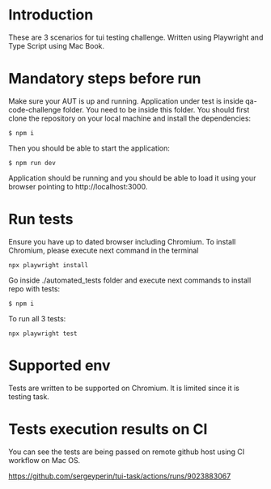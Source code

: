 # Introduction

These are 3 scenarios for tui testing challenge. Written using Playwright and Type Script using Mac Book.

# Mandatory steps before run

Make sure your AUT is up and running.
Application under test is inside qa-code-challenge folder. You need to be inside this folder.
You should first clone the repository on your local machine and install the dependencies:

```
$ npm i
```

Then you should be able to start the application:

```
$ npm run dev
```
Application should be running and you should be able to load it using your browser pointing to http://localhost:3000.


# Run tests
Ensure you have up to dated browser including Chromium.
To install Chromium, please execute next command in the terminal
```
npx playwright install
```
Go inside ./automated_tests folder and execute next commands to install repo with tests:

```
$ npm i
```

To run all 3 tests:

```
npx playwright test

```

# Supported env

Tests are written to be supported on Chromium. It is limited since it is testing task.

# Tests execution results on CI

You can see the tests are being passed on remote github host using CI workflow on Mac OS.

https://github.com/sergeyperin/tui-task/actions/runs/9023883067



